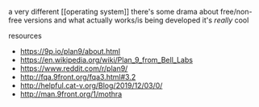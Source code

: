 a very different [[operating system]]
there's some drama about free/non-free versions and what actually works/is being developed
it's *really* cool

resources
- https://9p.io/plan9/about.html
- https://en.wikipedia.org/wiki/Plan_9_from_Bell_Labs
- https://www.reddit.com/r/plan9/
- http://fqa.9front.org/fqa3.html#3.2
- http://helpful.cat-v.org/Blog/2019/12/03/0/
- http://man.9front.org/1/mothra